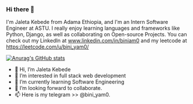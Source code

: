 ### Hi there 👋
I'm Jaleta Kebede from Adama Ethiopia, and I'm an Intern Software Engineer at ASTU. I really enjoy learning languages and frameworks like Python, Django, as well as collaborating on Open-source Projects. You can check out my LinkedIn at www.linkedin.com/in/biniam0 and my leetcode at https://leetcode.com/u/bini_yam0/

[![Anurag's GitHub stats](https://github-readme-stats.vercel.app/api?username=biniam0)](https://github.com/anuraghazra/github-readme-stats)

- 👋 Hi, I’m Jaleta Kebede
- 👀 I’m interested in full stack web development
- 🌱 I’m currently learning Software Engineering
- 💞️ I’m looking forward to collaborate.
- 📫 Here is my telegram >> @bini_yam0.

<!---
biniam0/biniam0 is a ✨ special ✨ repository because its `README.md` (this file) appears on your GitHub profile.
You can click the Preview link to take a look at your changes.
--->
